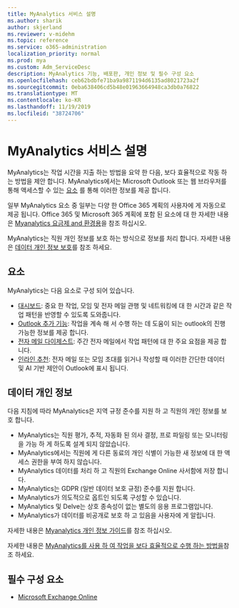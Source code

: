 ```yaml
---
title: MyAnalytics 서비스 설명
ms.author: sharik
author: skjerland
ms.reviewer: v-midehm
ms.topic: reference
ms.service: o365-administration
localization_priority: normal
ms.prod: mya
ms.custom: Adm_ServiceDesc
description: MyAnalytics 기능, 배포판, 개인 정보 및 필수 구성 요소
ms.openlocfilehash: ceb62bdbfe71ba9a9871194d6135ad8021723a2f
ms.sourcegitcommit: 0eba638406cd5b48e01963664948ca3db0a76822
ms.translationtype: MT
ms.contentlocale: ko-KR
ms.lasthandoff: 11/19/2019
ms.locfileid: "38724706"
---
```

# <a name="myanalytics-service-description"></a>MyAnalytics 서비스 설명

MyAnalytics는 작업 시간을 지출 하는 방법을 요약 한 다음, 보다 효율적으로 작동 하는 방법을 제안 합니다. MyAnalytics에서는 Microsoft Outlook 또는 웹 브라우저를 통해 액세스할 수 있는 [요소](#elements) 를 통해 이러한 정보를 제공 합니다.

일부 MyAnalytics 요소 중 일부는 다양 한 Office 365 계획의 사용자에 게 자동으로 제공 됩니다. Office 365 및 Microsoft 365 계획에 포함 된 요소에 대 한 자세한 내용은 [Myanalytics 요금제 and 환경용](https://docs.microsoft.com/workplace-analytics/myanalytics/overview/plans-environments)을 참조 하십시오.  

MyAnalytics는 직원 개인 정보를 보호 하는 방식으로 정보를 처리 합니다. 자세한 내용은 [데이터 개인 정보 보호](#data-privacy)를 참조 하세요.

## <a name="elements"></a>요소

MyAnalytics는 다음 요소로 구성 되어 있습니다.

* [대시보드](https://docs.microsoft.com/workplace-analytics/myanalytics/use/dashboard-2): 중요 한 작업, 모임 및 전자 메일 관행 및 네트워킹에 대 한 시간과 같은 작업 패턴을 반영할 수 있도록 도와줍니다.
* [Outlook 추가 기능](https://docs.microsoft.com/workplace-analytics/myanalytics/use/add-in): 작업을 계속 해 서 수행 하는 데 도움이 되는 outlook의 진행 가능한 정보를 제공 합니다.
* [전자 메일 다이제스트](https://docs.microsoft.com/workplace-analytics/myanalytics/use/email-digest-2): 주간 전자 메일에서 작업 패턴에 대 한 주요 요점을 제공 합니다.
* [인라인 추천](https://docs.microsoft.com/workplace-analytics/myanalytics/use/mya-notifications): 전자 메일 또는 모임 초대를 읽거나 작성할 때 이러한 간단한 데이터 및 AI 기반 제안이 Outlook에 표시 됩니다.

## <a name="data-privacy"></a>데이터 개인 정보

다음 지침에 따라 MyAnalytics은 지역 규정 준수를 지원 하 고 직원의 개인 정보를 보호 합니다.

* MyAnalytics는 직원 평가, 추적, 자동화 된 의사 결정, 프로 파일링 또는 모니터링을 가능 하 게 하도록 설계 되지 않았습니다.
* MyAnalytics에서는 직원에 게 다른 동료의 개인 식별이 가능한 새 정보에 대 한 액세스 권한을 부여 하지 않습니다.
* MyAnalytics 데이터를 처리 하 고 직원의 Exchange Online 사서함에 저장 합니다.
* MyAnalytics는 GDPR (일반 데이터 보호 규정) 준수를 지원 합니다.
* MyAnalytics가 의도적으로 옵트인 되도록 구성할 수 있습니다.
* MyAnalytics 및 Delve는 상호 종속성이 없는 별도의 응용 프로그램입니다.
* MyAnalytics가 데이터를 비공개로 보호 하 고 있음을 사용자에 게 알립니다.

자세한 내용은 [Myanalytics 개인 정보 가이드](https://docs.microsoft.com/workplace-analytics/myanalytics/overview/privacy-guide)를 참조 하십시오.

자세한 내용은 [MyAnalytics를 사용 하 여 작업을 보다 효율적으로 수행 하는 방법을](https://products.office.com/business/myanalytics-personal-analytics)참조 하세요.

## <a name="prerequisites"></a>필수 구성 요소

* [Microsoft Exchange Online](https://docs.microsoft.com/office365/servicedescriptions/exchange-online-service-description/exchange-online-service-description)
